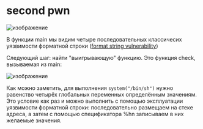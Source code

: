 # second pwn

![изображение](https://user-images.githubusercontent.com/64375994/151368623-447deafd-8f37-4578-87f5-dd1e68cb34ad.png)

В функции main мы видим четыре последовательных классичесих уязвимости форматной строки ([format string vulnerability](https://owasp.org/www-community/attacks/Format_string_attack))

Следующий шаг: найти "выигрывающую" функцию. Это функция check, вызываемая из main:

![изображение](https://user-images.githubusercontent.com/64375994/151369313-6b4d5c9b-b587-498d-bc07-20791148879c.png)

Как можно заметить, для выполнения `system("/bin/sh")` нужно равенство четырёх глобальных переменных определённым значениям. Это условие как раз и можно выполнить с помощью эксплуатации уязвимости форматной строки: последовательно размещаем на стеке адреса, а затем с помощью спецификатора %hn записываем в них желаемые значения.
